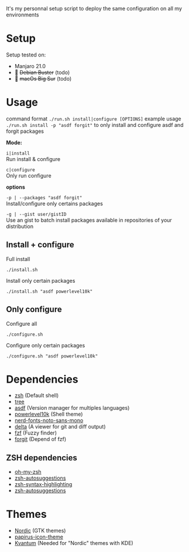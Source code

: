 It's my personnal setup script to deploy the same configuration on all my environments

# Setup

Setup tested on:

* Manjaro 21.0
* 🚧 ~~Debian Buster~~ (todo)
* 🚧 ~~macOs Big Sur~~ (todo)

# Usage

command format  `./run.sh install|configure [OPTIONS]`
example usage `./run.sh install -p "asdf forgit"` to only install and configure asdf and forgit packages

**Mode:**

`i|install`\
Run install & configure

`c|configure`\
Only run configure

**options**

`-p | --packages "asdf forgit"`\
Install/configure only certains packages

`-g | --gist user/gistID`\
Use an gist to batch install packages available in repositories of your distribution
## Install + configure

Full install

`./install.sh`

Install only certain packages

`./install.sh "asdf powerlevel10k"`

## Only configure

Configure all

`./configure.sh`

Configure only certain packages

`./configure.sh "asdf powerlevel10k"`

# Dependencies

* [zsh](https://www.zsh.org/) (Default shell)
* [tree](http://mama.indstate.edu/users/ice/tree/)
* [asdf](https://asdf-vm.com/) (Version manager for multiples languages)
* [powerlevel10k](https://github.com/romkatv/powerlevel10k) (Shell theme)
* [nerd-fonts-noto-sans-mono](https://github.com/ryanoasis/nerd-fonts)
* [delta](https://github.com/dandavison/delta) (A viewer for git and diff output)
* [fzf](https://github.com/junegunn/fzf) (Fuzzy finder)
* [forgit](https://github.com/wfxr/forgit) (Depend of fzf)

## ZSH dependencies

* [oh-my-zsh](https://github.com/ohmyzsh/ohmyzsh)
* [zsh-autosuggestions](https://github.com/zsh-users/zsh-autosuggestions)
* [zsh-syntax-highlighting](https://github.com/zsh-users/zsh-syntax-highlighting)
* [zsh-autosuggestions](https://github.com/zsh-users/zsh-autosuggestions)

# Themes

* [Nordic](https://github.com/EliverLara/Nordic) (GTK themes)
* [papirus-icon-theme](https://github.com/PapirusDevelopmentTeam/papirus-icon-theme)
* [Kvantum](https://github.com/tsujan/Kvantum/tree/master/Kvantum) (Needed for "Nordic" themes with KDE)
